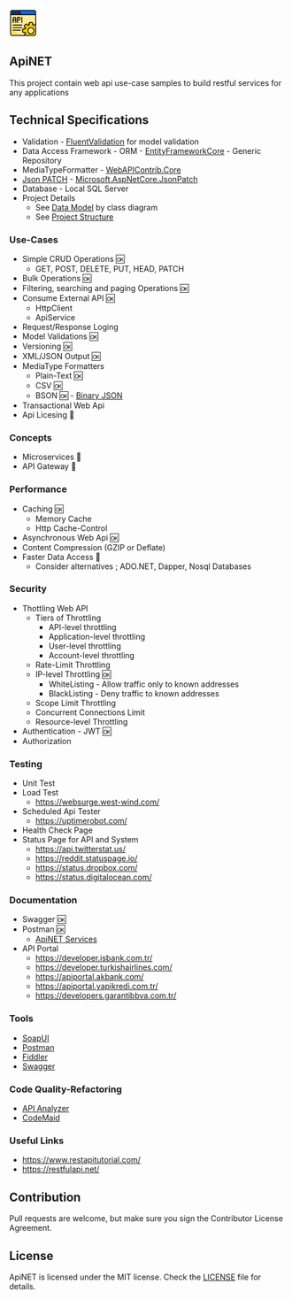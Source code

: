 <img src="https://raw.githubusercontent.com/yemrekeskin/ApiNET/master/api.png" width="50" height="50"> 

## ApiNET
This project contain web api use-case samples to build restful services for any applications

## Technical Specifications
 - Validation - [FluentValidation](https://fluentvalidation.net/) for model validation 
 - Data Access Framework - ORM - [EntityFrameworkCore](https://docs.microsoft.com/en-us/ef/core/) - Generic Repository
 - MediaTypeFormatter - [WebAPIContrib.Core](https://github.com/WebApiContrib/WebAPIContrib.Core)
 - [Json PATCH](https://tools.ietf.org/html/rfc6902) - [Microsoft.AspNetCore.JsonPatch](https://www.nuget.org/packages/Microsoft.AspNetCore.JsonPatch/3.0.0)
 - Database - Local SQL Server 
 - Project Details
   - See [Data Model](https://raw.githubusercontent.com/yemrekeskin/ApiNET/master/src/ClassDiagram.png) by class diagram
   - See [Project Structure](https://raw.githubusercontent.com/yemrekeskin/ApiNET/master/src/ApiDesign.png)

 ### Use-Cases
 - Simple CRUD Operations 🆗
    - GET, POST, DELETE, PUT, HEAD, PATCH
 - Bulk Operations 🆗
 - Filtering, searching and paging Operations 🆗
 - Consume External API 🆗
    - HttpClient
    - ApiService
 - Request/Response Loging
 - Model Validations 🆗
 - Versioning 🆗
 - XML/JSON Output 🆗
 - MediaType Formatters
    - Plain-Text 🆗
    - CSV 🆗
    - BSON 🆗 -  [Binary JSON](http://bsonspec.org/)
 - Transactional Web Api
 - Api Licesing 🤔
 
 ### Concepts
  - Microservices 🚩
  - API Gateway 🚩
 
 ### Performance
  - Caching 🆗
      - Memory Cache 
      - Http Cache-Control
  - Asynchronous Web Api 🆗
  - Content Compression (GZIP or Deflate)
  - Faster Data Access 🤔
      - Consider alternatives ; ADO.NET, Dapper, Nosql Databases
  
 ### Security
  - Thottling Web API
    - Tiers of Throttling
       - API-level throttling
       - Application-level throttling
       - User-level throttling
       - Account-level throttling
    - Rate-Limit Throttling
    - IP-level Throttling 🆗
      - WhiteListing - Allow traffic only to known addresses
      - BlackListing - Deny traffic to known addresses
    - Scope Limit Throttling
    - Concurrent Connections Limit
    - Resource-level Throttling    
  - Authentication - JWT 🆗
  - Authorization  

 ### Testing 
  - Unit Test
  - Load Test
     - https://websurge.west-wind.com/
  - Scheduled Api Tester
     - https://uptimerobot.com/
  - Health Check Page
  - Status Page for API and System
     - https://api.twitterstat.us/
     - https://reddit.statuspage.io/
     - https://status.dropbox.com/
     - https://status.digitalocean.com/

 ### Documentation
  - Swagger 🆗
  - Postman 🆗
     - [ApiNET Services](https://documenter.getpostman.com/view/3164594/SW7XZ9Mj?version=latest)
  - API Portal  
    - https://developer.isbank.com.tr/
    - https://developer.turkishairlines.com/
    - https://apiportal.akbank.com/
    - https://apiportal.yapikredi.com.tr/
    - https://developers.garantibbva.com.tr/

 ### Tools
  - [SoapUI](https://www.soapui.org/)
  - [Postman](https://www.getpostman.com/)
  - [Fiddler](https://www.telerik.com/fiddler)
  - [Swagger](https://swagger.io/)
 
 ### Code Quality-Refactoring
  - [API Analyzer](https://www.nuget.org/packages/Microsoft.AspNetCore.Mvc.Api.Analyzers)
  - [CodeMaid](http://www.codemaid.net/)
 
 ### Useful Links
  - https://www.restapitutorial.com/
  - https://restfulapi.net/
 
## Contribution
Pull requests are welcome, but make sure you sign the Contributor License Agreement.

## License

ApiNET is licensed under the MIT license. Check the [LICENSE](LICENSE) file for details.
